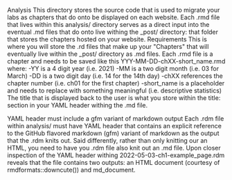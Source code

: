 Analysis
This directory stores the source code that is used to migrate your labs as chapters that do onto be displayed on each website. Each .rmd file that lives within this analysis/ directory serves as a direct input into the eventual .md files that do onto live withing the _post/ directory: that folder that stores the chapters hosted on your website.
Requirements
This is where you will store the .rd files that make up your "Chapters" that will eventually live within the _post/ directory as .md files.
Each .rmd file is a chapter and needs to be saved like this YYY-MM-DD-chXX-short_name.rmd where:
-YY is a 4 digit year (i.e. 2021)
-MM is a two digit month (i.e. 03 for March)
-DD is a two digit day (i.e. 14 for the 14th day)
-chXX references the chapter number (i.e. ch01 for the first chapter)
-short_name is a placeholder and needs to replace with something meaningful (i.e. descriptive statistics)
The title that is displayed back to the user is what you store within the title: section in your YAML header withing the .md file.

YAML header must include a gfm variant of markdown output
Each .rdm file within analysis/ must have YAML header that contains an explicit reference to the GitHub flavored markdown (gfm) variant of markdown as the output that the .rdm knits out. Said differently, rather than only knitting our an HTML, you need to have you .rdm file also knit out an .md file.
Upon closer inspection of the YAML header withing  2022-05-03-ch1-example_page.rdm reveals that the file contains two outputs: an HTML document (courtesy of rmdformats::downcute()) and md_document.

